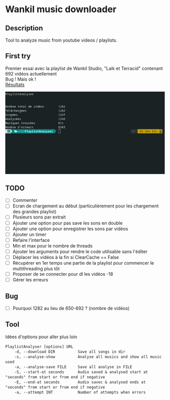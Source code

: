 # Wankil music downloader

## Description
Tool to analyze music from youtube videos / playlists.

## First try
Premier essai avec la playlist de Wankil Studio, "Laik et Terracid" contenant 692 vidéos actuellement  
Bug ! Mais ok !  
[Résultats](./Other/result.txt "Musiques trouvées lors de la 1ère exécution")  

![alt text](./Other/FirstTry.jpg "First try result")

## TODO
- [ ] Commenter
- [ ] Ecran de chargement au début (particulièrement pour les chargement des grandes playlist)
- [ ] Plusieurs sons par extrait
- [ ] Ajouter une option pour pas save les sons en double
- [ ] Ajouter une option pour enregistrer les sons par vidéos
- [ ] Ajouter un timer
- [ ] Refaire l'interface
- [ ] Min et max pour le nombre de threads
- [ ] Ajouter les arguments pour rendre le code utilisable sans l'éditer
- [ ] Déplacer les vidéos à la fin si ClearCache == False
- [ ] Récupérer en 1er temps une partie de la playlist pour commencer le multithreading plus tôt
- [ ] Proposer de se connecter pour dl les vidéos -18
- [ ] Gérer les erreurs

## Bug
- [ ] Pourquoi 1282 au lieu de 650-692 ? (nombre de vidéos)

## Tool
Idées d'options pour aller plus loin
```
PlaylistAnalyser [options] URL
    -d, --download DIR          Save all songs in dir
    -s, --analyse-show          Analyse all musics and show all music used
    -a, --analyse-save FILE     Save all analyse in FILE
    -S, --start-at seconds      Audio saved & analysed start at "seconds" from start or from end if negative
    -E, --end-at seconds        Audio savec & analysed ends at "seconds" from start or from end if negative
    -a, --attempt INT           Number of attempts when errors
```
